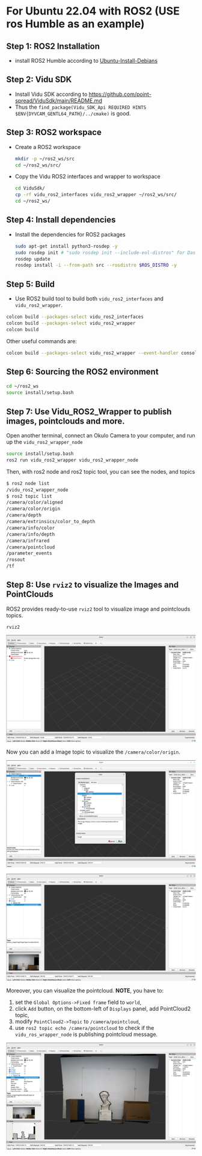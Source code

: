 # For Ubuntu 22.04 with ROS2 (USE ros Humble as an example)

## Step 1: ROS2 Installation

* install ROS2 Humble according to [Ubuntu-Install-Debians](https://docs.ros.org/en/humble/Installation/Ubuntu-Install-Debians.html)

## Step 2: Vidu SDK

* Install Vidu SDK according  to  https://github.com/point-spread/ViduSdk/main/README.md
* Thus the `find_package(Vidu_SDK_Api REQUIRED HINTS $ENV{DYVCAM_GENTL64_PATH}/../cmake)` is good.

## Step 3: ROS2 workspace

* Create a ROS2 workspace
  ```bash
  mkdir -p ~/ros2_ws/src
  cd ~/ros2_ws/src/
  ```
* Copy the Vidu ROS2 interfaces and wrapper to workspace
  ```bash
  cd ViduSdk/
  cp -rf vidu_ros2_interfaces vidu_ros2_wrapper ~/ros2_ws/src/
  cd ~/ros2_ws/
  ```

## Step 4: Install dependencies

* Install the dependencies for ROS2 packages
  ```bash
  sudo apt-get install python3-rosdep -y
  sudo rosdep init # "sudo rosdep init --include-eol-distros" for Dashing
  rosdep update
  rosdep install -i --from-path src --rosdistro $ROS_DISTRO -y
  ```

## Step 5: Build

* Use ROS2 build tool to build both `vidu_ros2_interfaces` and `vidu_ros2_wrapper`.

```bash
colcon build --packages-select vidu_ros2_interfaces
colcon build --packages-select vidu_ros2_wrapper
colcon build
```

Other useful commands are:

```bash
colcon build --packages-select vidu_ros2_wrapper --event-handler console_direct+
```

## Step 6: Sourcing the ROS2  environment

```bash
cd ~/ros2_ws
source install/setup.bash
```

## Step 7: Use Vidu_ROS2_Wrapper to publish images, pointclouds and more.
Open another terminal, connect an Okulo Camera to your computer, and run up the `vidu_ros2_wrapper_node`

```bash
source install/setup.bash
ros2 run vidu_ros2_wrapper vidu_ros2_wrapper_node
```

Then, with ros2 node and ros2 topic tool, you can see the nodes, and topics

```bash
$ ros2 node list
/vidu_ros2_wrapper_node
$ ros2 topic list
/camera/color/aligned
/camera/color/origin
/camera/depth
/camera/extrinsics/color_to_depth
/camera/info/color
/camera/info/depth
/camera/infrared
/camera/pointcloud
/parameter_events
/rosout
/tf
```


## Step 8: Use `rviz2` to visualize the Images and PointClouds
ROS2 provides ready-to-use `rviz2` tool to visualize image and pointclouds topics.
```
rviz2
```

![rviz tool](figs/rviz2_startup.png "RVIZ")

Now you can add a Image topic to visualize the `/camera/color/origin`.

![rviz tool](figs/rviz2_add_camera_origin_image.png "add topic /camera/color/origin")

![rviz tool](figs/rviz2_camera_origin_image.png "visualize /camera/color/origin")

Moreover, you can visualize the pointcloud. **NOTE**, you have to:
1) set the `Global Options->Fixed frame` field to `world`, 
2) click `Add` button, on the bottom-left of `Displays` panel, add PointCloud2 topic,
3) modify `PointCloud2->Topic` to `/camera/pointcloud`,
4) use `ros2 topic echo /camera/pointcloud` to check if the `vidu_ros_wrapper_node` is publishing pointcloud message.

![rviz tool](figs/rviz2_pointcloud2.png "visualize /camera/pointcloud")

